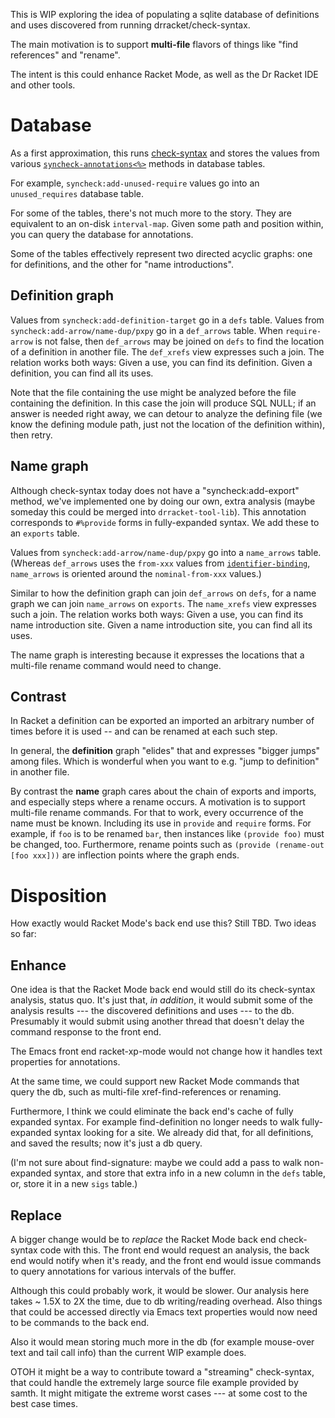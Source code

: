 This is WIP exploring the idea of populating a sqlite database of
definitions and uses discovered from running drracket/check-syntax.

The main motivation is to support **multi-file** flavors of things
like "find references" and "rename".

The intent is this could enhance Racket Mode, as well as the Dr Racket
IDE and other tools.


# Database

As a first approximation, this runs [check-syntax] and stores the values
from various [`syncheck-annotations<%>`] methods in database tables.

[check-syntax]: https://docs.racket-lang.org/drracket-tools/Accessing_Check_Syntax_Programmatically.html
[`syncheck-annotations<%>`]: https://docs.racket-lang.org/drracket-tools/Accessing_Check_Syntax_Programmatically.html#%28def._%28%28lib._drracket%2Fcheck-syntax..rkt%29._syncheck-annotations~3c~25~3e%29%29

For example, `syncheck:add-unused-require` values go into an
`unused_requires` database table.

For some of the tables, there's not much more to the story. They are
equivalent to an on-disk `interval-map`. Given some path and position
within, you can query the database for annotations.

Some of the tables effectively represent two directed acyclic graphs:
one for definitions, and the other for "name introductions".

## Definition graph

Values from `syncheck:add-definition-target` go in a `defs` table.
Values from `syncheck:add-arrow/name-dup/pxpy` go in a `def_arrows`
table. When `require-arrow` is not false, then `def_arrows` may be
joined on `defs` to find the location of a definition in another file.
The `def_xrefs` view expresses such a join. The relation works both
ways: Given a use, you can find its definition. Given a definition,
you can find all its uses.

Note that the file containing the use might be analyzed before the
file containing the definition. In this case the join will produce SQL
NULL; if an answer is needed right away, we can detour to analyze the
defining file (we know the defining module path, just not the location
of the definition within), then retry.

## Name graph

Although check-syntax today does not have a "syncheck:add-export"
method, we've implemented one by doing our own, extra analysis (maybe
someday this could be merged into `drracket-tool-lib`). This
annotation corresponds to `#%provide` forms in fully-expanded syntax.
We add these to an `exports` table.

Values from `syncheck:add-arrow/name-dup/pxpy` go into a `name_arrows`
table. (Whereas `def_arrows` uses the `from-xxx` values from
[`identifier-binding`], `name_arrows` is oriented around the
`nominal-from-xxx` values.)

[`identifier-binding`]:https://docs.racket-lang.org/reference/stxcmp.html#%28def._%28%28quote._~23~25kernel%29._identifier-binding%29%29

Similar to how the definition graph can join `def_arrows` on `defs`,
for a name graph we can join `name_arrows` on `exports`. The
`name_xrefs` view expresses such a join. The relation works both ways:
Given a use, you can find its name introduction site. Given a name
introduction site, you can find all its uses.

The name graph is interesting because it expresses the locations that
a multi-file rename command would need to change.

## Contrast

In Racket a definition can be exported an imported an arbitrary number
of times before it is used -- and can be renamed at each such step.

In general, the **definition** graph "elides" that and expresses
"bigger jumps" among files. Which is wonderful when you want to e.g.
"jump to definition" in another file.

By contrast the **name** graph cares about the chain of exports and
imports, and especially steps where a rename occurs. A motivation is
to support multi-file rename commands. For that to work, every
occurrence of the name must be known. Including its use in `provide`
and `require` forms. For example, if `foo` is to be renamed `bar`,
then instances like `(provide foo)` must be changed, too. Furthermore,
rename points such as `(provide (rename-out [foo xxx]))` are
inflection points where the graph ends.

# Disposition

How exactly would Racket Mode's back end use this? Still TBD. Two
ideas so far:

## Enhance

One idea is that the Racket Mode back end would still do its
check-syntax analysis, status quo. It's just that, *in addition*, it
would submit some of the analysis results --- the discovered
definitions and uses --- to the db. Presumably it would submit using
another thread that doesn't delay the command response to the front
end.

The Emacs front end racket-xp-mode would not change how it handles
text properties for annotations.

At the same time, we could support new Racket Mode commands that query
the db, such as multi-file xref-find-references or renaming.

Furthermore, I think we could eliminate the back end's cache of fully
expanded syntax. For example find-definition no longer needs to walk
fully-expanded syntax looking for a site. We already did that, for all
definitions, and saved the results; now it's just a db query.

(I'm not sure about find-signature: maybe we could add a pass to walk
non-expanded syntax, and store that extra info in a new column in the
`defs` table, or, store it in a new `sigs` table.)

## Replace

A bigger change would be to *replace* the Racket Mode back end
check-syntax code with this. The front end would request an analysis,
the back end would notify when it's ready, and the front end would
issue commands to query annotations for various intervals of the
buffer.

Although this could probably work, it would be slower. Our analysis
here takes ~ 1.5X to 2X the time, due to db writing/reading overhead.
Also things that could be accessed directly via Emacs text properties
would now need to be commands to the back end.

Also it would mean storing much more in the db (for example mouse-over
text and tail call info) than the current WIP example does.

OTOH it might be a way to contribute toward a "streaming"
check-syntax, that could handle the extremely large source file
example provided by samth. It might mitigate the extreme worst cases
--- at some cost to the best case times.
